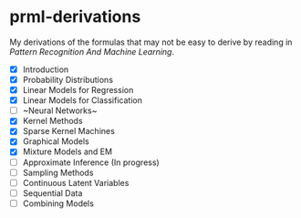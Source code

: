 # prml-derivations

My derivations of the formulas that may not be easy to derive by reading in *Pattern Recognition And Machine Learning*.

- [x] Introduction
- [x] Probability Distributions
- [x] Linear Models for Regression
- [x] Linear Models for Classification
- [ ] ~Neural Networks~
- [x] Kernel Methods
- [x] Sparse Kernel Machines
- [x] Graphical Models
- [x] Mixture Models and EM
- [ ] Approximate Inference (In progress)
- [ ] Sampling Methods
- [ ] Continuous Latent Variables
- [ ] Sequential Data
- [ ] Combining Models
